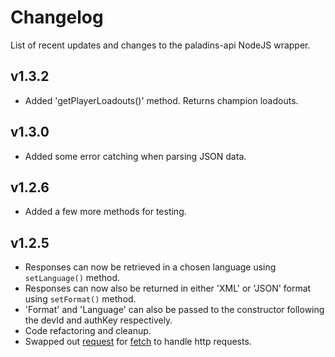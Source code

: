 Changelog
===================

List of recent updates and changes to the paladins-api NodeJS wrapper.

v1.3.2
-------------

* Added 'getPlayerLoadouts()' method. Returns champion loadouts.

v1.3.0
-------------

* Added some error catching when parsing JSON data.

v1.2.6
-------------

* Added a few more methods for testing.


 v1.2.5
-------------

* Responses can now be retrieved in a chosen language using ```setLanguage()``` method.
* Responses can now also be returned in either 'XML' or 'JSON' format using ```setFormat()``` method.
* 'Format' and 'Language' can also be passed to the constructor following the devId and authKey respectively.
* Code refactoring and cleanup.
* Swapped out [request]() for [fetch]() to handle http requests.
